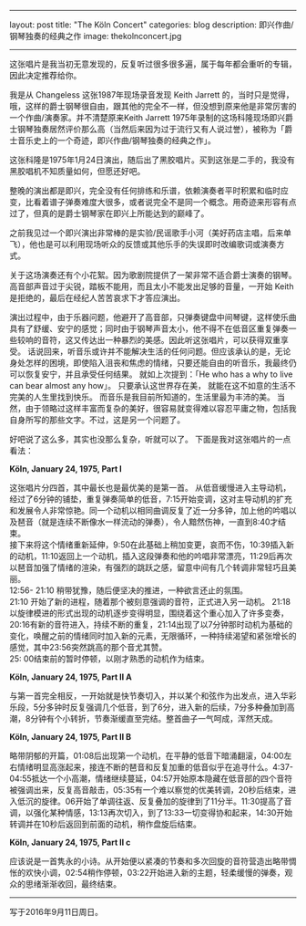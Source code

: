 ﻿ 
---
layout: post
title:  "The Köln Concert"
categories: blog
description: 即兴作曲/钢琴独奏的经典之作
image: thekolnconcert.jpg

---

 
这张唱片是我当初无意发现的，反复听过很多很多遍，属于每年都会重听的专辑，因此决定推荐给你。 

我是从 Changeless 这张1987年现场录音发现 Keith Jarrett 的，当时只是觉得，哦，这样的爵士钢琴很自由，跟其他的完全不一样，但没想到原来他是非常厉害的一个作曲/演奏家。并不清楚原来Keith Jarrett 1975年录制的这场科隆现场即兴爵士钢琴独奏居然评价那么高（当然后来因为过于流行又有人说过誉），被称为「爵士音乐史上的一个奇迹，即兴作曲/钢琴独奏的经典之作」。 

这张科隆是1975年1月24日演出，随后出了黑胶唱片。买到这张是二手的，我没有黑胶唱机不知质量如何，但愿还好吧。

整晚的演出都是即兴，完全没有任何排练和乐谱，依赖演奏者平时积累和临时应变，比看着谱子弹奏难度大很多，或者说完全不是同一个概念。用奇迹来形容有点过了，但真的是爵士钢琴家在即兴上所能达到的巅峰了。

之前我见过一个即兴演出非常棒的是实验/民谣歌手小河（美好药店主唱，后来单飞），他也是可以利用现场听众的反馈或其他乐手的失误即时改编歌词或演奏方式。

关于这场演奏还有个小花絮。因为歌剧院提供了一架非常不适合爵士演奏的钢琴。高音部声音过于尖锐，踏板不能用，而且太小不能发出足够的音量，一开始 Keith 是拒绝的，最后在经纪人苦苦哀求下才答应演出。

演出过程中，由于乐器问题，他避开了高音部，只弹奏键盘中间琴键，这样使乐曲具有了舒缓、安宁的感觉；同时由于钢琴声音太小，他不得不在低音区重复弹奏一些较响的音符，这又传达出一种暴烈的美感。因此听这张唱片，可以获得双重享受。
话说回来，听音乐或许并不能解决生活的任何问题。但应该承认的是，无论身处怎样的困境，即使陷入沮丧和焦虑的情绪，只要还能自由的听音乐，我最终仍可以恢复安宁，并且承受任何结果。 
就如上次提到：「He who has a why to live can bear almost any how」。 
只要承认这世界存在美， 就能在这不如意的生活不完美的人生里找到快乐。
而音乐是我目前所知道的，生活里最为丰沛的美。
当然，由于领略过这样丰富而复杂的美好，很容易就变得难以容忍平庸之物，包括我自身所写的那些文字。不过，这是另一个问题了。

好吧说了这么多，其实也没那么复杂，听就可以了。
下面是我对这张唱片的一点看法：

**Köln, January 24, 1975, Part I**

这张唱片分四首，其中最长也是最优美的是第一首。
从低音缓慢进入主导动机，经过了6分钟的铺垫，重复弹奏简单的低音，7:15开始变调，这对主导动机的扩充和发展令人非常惊艳。同一个动机以相同曲调反复了近一分多钟，加上他的吟唱以及琶音（就是连续不断像水一样流动的弹奏），令人黯然伤神，一直到8:40才结束。       
接下来将这个情绪重新延伸，9:50在此基础上稍加变更，哀而不伤，10:39插入新的动机，11:10返回上一个动机，插入这段弹奏和他的吟唱非常漂亮，11:29后再次以琶音加强了情绪的渲染，有强烈的跳跃之感，留意中间有几个转调非常轻巧且美丽。    
12:56- 21:10 稍带犹豫，随后便坚决的推进，一种欲言还止的氛围。    
21:10 开始了新的进程，随着那个被刻意强调的音符，正式进入另一动机。 
21:18 以旋律模进的形式出现的动机逐步变得明显，围绕着这个重心加入了许多变奏，20:16有新的音符进入，持续不断的重复，21:14出现了以7分钟那时动机为基础的变化，唤醒之前的情绪同时加入新的元素，无限循环，一种持续渴望和紧张增长的感觉，其中23:56突然跳高的那个音尤其赞。    
25: 00结束前的暂时停顿，以刚才熟悉的动机作为结束。    

**Köln, January 24, 1975, Part II A**

与第一首完全相反，一开始就是快节奏切入，并以某个和弦作为出发点，进入华彩乐段，5分多钟时反复强调几个低音，到了6分，进入新的后续，7分多种叠加到高潮，8分钟有个小转折，节奏渐缓直至完结。整首曲子一气呵成，浑然天成。

**Köln, January 24, 1975, Part II B**

略带阴郁的开篇，01:08后出现第一个动机，在平静的低音下暗涌翻滚，04:00左右情绪明显高涨起来，接连不断的琶音和反复加重的低音似乎在追寻什么。4:37-04:55抵达一个小高潮，情绪继续蔓延，04:57开始原本隐藏在低音部的四个音符被强调出来，反复高音敲击，05:35有一个难以察觉的优美转调，20秒后结束，进入低沉的旋律。06开始了单调往返、反复叠加的旋律到了11分半。11:30提高了音调，以强化某种情感，13:13再次切入，到了13:33一切变得协和起来，14:30开始转调并在10秒后返回到前面的动机，稍作盘旋后结束。

**Köln, January 24, 1975, Part  II c**

应该说是一首隽永的小诗。从开始便以紧凑的节奏和多次回旋的音符营造出略带惆怅的欢快小调，02:54稍作停顿，03:22开始进入新的主题，轻柔缓慢的弹奏，观众的思绪渐渐收回，最终结束。 


----

写于2016年9月11日周日。
